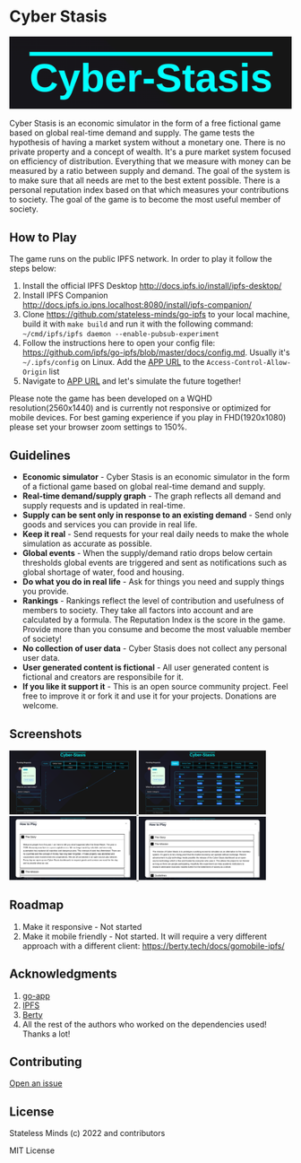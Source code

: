 # Cyber Stasis

![Logo](./assets/logo.png)

Cyber Stasis is an economic simulator in the form of a free fictional game based on global real-time demand and supply. The game tests the hypothesis of having a market system without a monetary one. There is no private property and a concept of wealth.
It's a pure market system focused on efficiency of distribution. Everything that we measure with money can be measured by a ratio between supply and demand. The goal of the system is to make sure that all needs are met to the best extent possible. There is a personal reputation index based on that which measures your contributions to society. The goal of the game is to become the most useful member of society. 

## How to Play

The game runs on the public IPFS network. In order to play it follow the steps below:

1. Install the official IPFS Desktop http://docs.ipfs.io/install/ipfs-desktop/
2. Install IPFS Companion http://docs.ipfs.io.ipns.localhost:8080/install/ipfs-companion/
3.  Clone https://github.com/stateless-minds/go-ipfs to your local machine, build it with `make build` and run it with the following command: `~/cmd/ipfs/ipfs daemon --enable-pubsub-experiment`
4.  Follow the instructions here to open your config file: https://github.com/ipfs/go-ipfs/blob/master/docs/config.md. Usually it's `~/.ipfs/config` on Linux. Add the <a href="https://ipfs.io/ipfs/QmQxd8Drsg5bvwqk3BbVmmNuouiJn9DdLY65717wWkLUxA">APP URL</a> to the `Access-Control-Allow-Origin` list
5.  Navigate to <a href="https://ipfs.io/ipfs/QmQxd8Drsg5bvwqk3BbVmmNuouiJn9DdLY65717wWkLUxA">APP URL</a> and let's simulate the future together!

Please note the game has been developed on a WQHD resolution(2560x1440) and is currently not responsive or optimized for mobile devices. For best gaming experience if you play in FHD(1920x1080) please set your browser zoom settings to 150%.

## Guidelines

* **Economic simulator** - Cyber Stasis is an economic simulator in the form of a fictional game based on global real-time demand and supply.
* **Real-time demand/supply graph** - The graph reflects all demand and supply requests and is updated in real-time.
* **Supply can be sent only in response to an existing demand** - Send only goods and services you can provide in real life.
* **Keep it real** - Send requests for your real daily needs to make the whole simulation as accurate as possible.
* **Global events** - When the supply/demand ratio drops below certain thresholds global events are triggered and sent as notifications such as global shortage of water, food and housing.
* **Do what you do in real life** - Ask for things you need and supply things you provide.
* **Rankings** - Rankings reflect the level of contribution and usefulness of members to society. They take all factors into account and are calculated by a formula. The Reputation Index is the score in the game. Provide more than you consume and become the most valuable member of society!
* **No collection of user data** - Cyber Stasis does not collect any personal user data.
* **User generated content is fictional** - All user generated content is fictional and creators are responsibile for it.
* **If you like it support it** - This is an open source community project. Feel free to improve it or fork it and use it for your projects. Donations are welcome.

## Screenshots

<a display="inline" href="./assets/home.png?raw=true">
<img src="./assets/home.png" width="45%" alt="Screenshot of the homepage" title="Screenshot of the homepage">
</a>

<a display="inline" href="./assets/ranks.png?raw=true">
<img src="./assets/ranks.png" width="45%" alt="Screenshot of the ranks screen" title="Screenshot of the ranks screen">
</a>

<a display="inline" href="./assets/story.png?raw=true">
<img src="./assets/story.png" width="45%" alt="Screenshot of the story" title="Screenshot of the story">
</a>

<a display="inline" href="./assets/mission.png?raw=true">
<img src="./assets/mission.png" width="45%" alt="Screenshot of the mission" title="Screenshot of the mission">
</a>

## Roadmap
1. Make it responsive - Not started
2. Make it mobile friendly - Not started. It will require a very different approach with a different client: https://berty.tech/docs/gomobile-ipfs/

## Acknowledgments

1. <a href="https://go-app.dev/">go-app</a>
2. <a href="https://ipfs.io/">IPFS</a>
3. <a href="https://berty.tech/">Berty</a>
4. All the rest of the authors who worked on the dependencies used! Thanks a lot!

## Contributing

<a href="https://github.com/stateless-minds/cyber-stasis/issues">Open an issue</a>

## License

Stateless Minds (c) 2022 and contributors

MIT License
